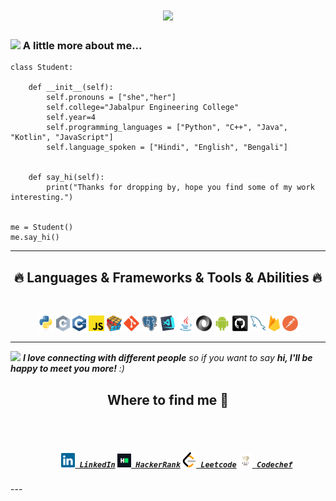<h1 align="center">
  <a href="https://git.io/typing-svg">
    <img src="https://readme-typing-svg.herokuapp.com/?lines=Hello,+There!+👋;This+is+Antara+Kundu....;Nice+to+meet+you!&center=true&size=30">
  </a>
</h1>

### <img src="https://media.giphy.com/media/VgCDAzcKvsR6OM0uWg/giphy.gif" width="50"> A little more about me...  

```pyhton
class Student:

    def __init__(self):
        self.pronouns = ["she","her"]
        self.college="Jabalpur Engineering College"
        self.year=4
        self.programming_languages = ["Python", "C++", "Java", "Kotlin", "JavaScript"]
        self.language_spoken = ["Hindi", "English", "Bengali"]


    def say_hi(self):
        print("Thanks for dropping by, hope you find some of my work interesting.")


me = Student()
me.say_hi()
```
<hr>
<h2 align="center">🔥 Languages & Frameworks & Tools & Abilities 🔥</h2>
<br>
<p align="center">
  <code><img title="Python" height="25" src="images/python-original.svg"></code>
  <code><img title="C" height="25" src="images/c.svg"></code>
  <code><img title="C++" height="25" src="images/cpp.svg"></code>
  <code><img title="Javascript" height="25" src="images/javascript.svg"></code>
  <code><img title="Problem Solving" height="25" src="images/problemSolving.png"></code>
  <code><img title="Git" height="25" src="images/git-original.svg"></code>
  <code><img title="PostgreSQL" height="25" src="images/postgresql.svg"></code>
  <code><img title="Visual Studio Code" height="25" src="images/vscode.png"></code>
  <code><img title="Java" height="25" src="images/java-original.svg"></code>
  <code><img title="JSON" height="25" src="images/json.svg"></code>
  <code><img title="Android" height="25" src="images/android.svg"></code>
  <code><img title="GitHub" height="25" src="images/github.svg"></code>
  <code><img title="MySQL" height="25" src="images/mysql.svg"></code>
  <code><img title="Firebase" height="25" src="images/firebase.svg"></code>
  <code><img title="Postman" height="25" src="images/postman.svg"></code>
</p>

<hr>
<img src="https://media.giphy.com/media/LnQjpWaON8nhr21vNW/giphy.gif" width="60"> <em><b>I love connecting with different people</b> so if you want to say <b>hi, I'll be happy to meet you more!</b> :)</em>
<h2 align="center">Where to find me 🤝</h2>
<br>
<h5 align="center">
  <code>
    <a href="https://www.linkedin.com/in/antara-kundu-764a87181/" title="LinkedIn Profile"><img width="22" src="images/linkedin.svg"> LinkedIn</a></code>
  <code><a href="https://www.hackerrank.com/antarakundu08" title="HackerRank Profile"><img width="22" src="images/hackerrank.png"> HackerRank</a></code>
  <code><a href="https://leetcode.com/antarakundu/" title="Leetcode Profile"><img width="22" src="images/Leetcode.png"> Leetcode</a></code>
  <code><a href="https://www.codechef.com/users/antara17_" title="Codechef Profile"><img width="22" src="images/Codechef.jfif"> Codechef</a></code>
</h5>
---
